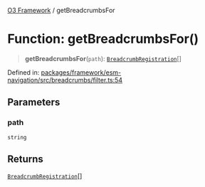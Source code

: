 [O3 Framework](../API.md) / getBreadcrumbsFor

# Function: getBreadcrumbsFor()

> **getBreadcrumbsFor**(`path`): [`BreadcrumbRegistration`](../interfaces/BreadcrumbRegistration.md)[]

Defined in: [packages/framework/esm-navigation/src/breadcrumbs/filter.ts:54](https://github.com/openmrs/openmrs-esm-core/blob/18d2874f03a33a6ab8295af0e87ac97fdd150718/packages/framework/esm-navigation/src/breadcrumbs/filter.ts#L54)

## Parameters

### path

`string`

## Returns

[`BreadcrumbRegistration`](../interfaces/BreadcrumbRegistration.md)[]
